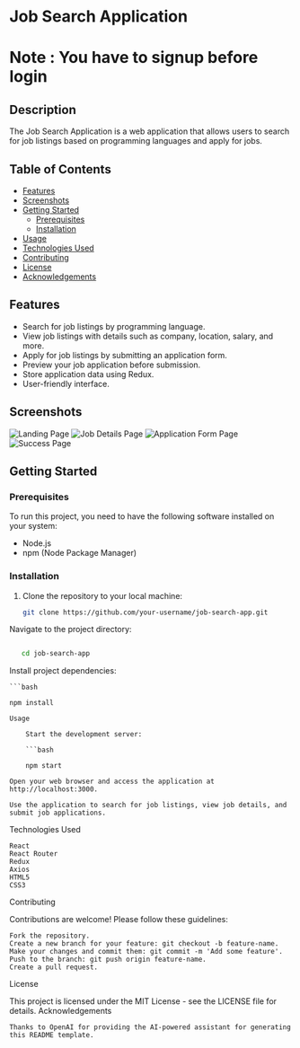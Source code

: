 # Job Search Application
# Note : You have to signup before login 
## Description

The Job Search Application is a web application that allows users to search for job listings based on programming languages and apply for jobs.

## Table of Contents

- [Features](#features)
- [Screenshots](#screenshots)
- [Getting Started](#getting-started)
  - [Prerequisites](#prerequisites)
  - [Installation](#installation)
- [Usage](#usage)
- [Technologies Used](#technologies-used)
- [Contributing](#contributing)
- [License](#license)
- [Acknowledgements](#acknowledgements)

## Features

- Search for job listings by programming language.
- View job listings with details such as company, location, salary, and more.
- Apply for job listings by submitting an application form.
- Preview your job application before submission.
- Store application data using Redux.
- User-friendly interface.

## Screenshots

![Landing Page](/screenshots/landing-page.png)
![Job Details Page](/screenshots/job-details.png)
![Application Form Page](/screenshots/application-form.png)
![Success Page](/screenshots/success-page.png)

## Getting Started

### Prerequisites

To run this project, you need to have the following software installed on your system:

- Node.js
- npm (Node Package Manager)

### Installation

1. Clone the repository to your local machine:

   ```bash
   git clone https://github.com/your-username/job-search-app.git
   ```

Navigate to the project directory:

   ```bash

      cd job-search-app
```
Install project dependencies:

    ```bash

    npm install
```
Usage

    Start the development server:

    ```bash

    npm start
```
    Open your web browser and access the application at http://localhost:3000.

    Use the application to search for job listings, view job details, and submit job applications.

Technologies Used

    React
    React Router
    Redux
    Axios
    HTML5
    CSS3

Contributing

Contributions are welcome! Please follow these guidelines:

    Fork the repository.
    Create a new branch for your feature: git checkout -b feature-name.
    Make your changes and commit them: git commit -m 'Add some feature'.
    Push to the branch: git push origin feature-name.
    Create a pull request.

License

This project is licensed under the MIT License - see the LICENSE file for details.
Acknowledgements

    Thanks to OpenAI for providing the AI-powered assistant for generating this README template.

